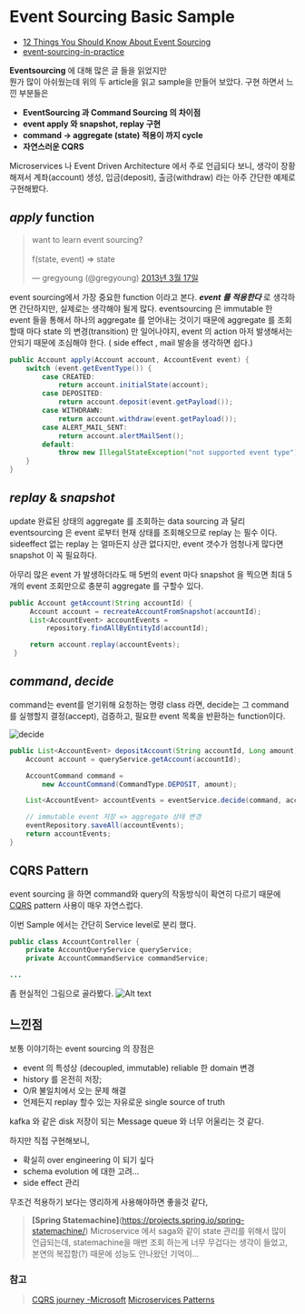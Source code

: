 # Event Sourcing Basic Sample 

- [12 Things You Should Know About Event Sourcing](http://blog.leifbattermann.de/2017/04/21/12-things-you-should-know-about-event-sourcing/)
- [event-sourcing-in-practice](http://ookami86.github.io/event-sourcing-in-practice/)

**Eventsourcing** 에 대해 많은 글 들을 읽었지만  
뭔가 많이 아쉬웠는데 위의 두 article을 읽고 sample을 만들어 보았다.
구현 하면서 느낀 부분들은

- **EventSourcing 과 Command Sourcing 의 차이점**
- **event apply 와 snapshot, replay 구현**
- **command -> aggregate (state) 적용이 까지 cycle** 
- **자연스러운 CQRS**

Microservices 나 Event Driven Architecture 에서 주로 언급되다 보니, 
생각이 장황해져서 계좌(account) 생성, 입금(deposit), 출금(withdraw) 라는 아주 간단한 예제로 구현해봤다.

## *apply* function

<blockquote class="twitter-tweet" data-lang="ko"><p lang="en" dir="ltr">want to learn event sourcing? <br><br>f(state, event) =&gt; state</p>&mdash; gregyoung (@gregyoung) <a href="https://twitter.com/gregyoung/status/313358540821647360?ref_src=twsrc%5Etfw">2013년 3월 17일</a></blockquote>

event sourcing에서 가장 중요한 function 이라고 본다.
***event 를 적용한다*** 로 생각하면 간단하지만, 실제로는 생각해야 될게 많다.
eventsourcing 은 immutable 한 event 들을 통해서 하나의 aggregate 를 얻어내는 것이기 때문에 aggregate 를 조회 할때 마다 state 의 변경(transition) 만 일어나야지, event 의 action 마저 발생해서는 안되기 때문에 조심해야 한다. ( side effect , mail 발송을 생각하면 쉽다.)

``` java
public Account apply(Account account, AccountEvent event) {
    switch (event.getEventType()) {
        case CREATED:
            return account.initialState(account);
        case DEPOSITED:
            return account.deposit(event.getPayload());
        case WITHDRAWN:
            return account.withdraw(event.getPayload());
        case ALERT_MAIL_SENT:
            return account.alertMailSent();
        default:
            throw new IllegalStateException("not supported event type");
    }
}
```

## *replay* & *snapshot*
update 완료된 상태의 aggregate 를 조회하는 data sourcing 과 달리 eventsourcing 은 event 로부터 현재 상태를 조회해오므로 replay 는 필수 이다.  
sideeffect 없는 replay 는 얼마든지 상관 없다지만,  event 갯수가 엄청나게 많다면 snapshot 이 꼭 필요하다.  

아무리 많은 event 가 발생하더라도 매 5번의 event 마다 snapshot 을 찍으면 최대 5개의 event 조회만으로 충분히 aggregate 를 구할수 있다.

``` java
public Account getAccount(String accountId) {
     Account account = recreateAccountFromSnapshot(accountId);
     List<AccountEvent> accountEvents =
         repository.findAllByEntityId(accountId);

     return account.replay(accountEvents);
 }
```

## *command*,  *decide*
command는 event를 얻기위해 요청하는 명령 class 라면, decide는 그 command를 실행할지 결정(accept), 검증하고, 필요한  event 목록을 반환하는 function이다.

![decide](https://monosnap.com/image/P4bj9LpDSLCXLnwfqPU7ASXLKnEB8q.png)

``` java
public List<AccountEvent> depositAccount(String accountId, Long amount) {
    Account account = queryService.getAccount(accountId);

    AccountCommand command =
        new AccountCommand(CommandType.DEPOSIT, amount);

    List<AccountEvent> accountEvents = eventService.decide(command, account);

    // immutable event 저장 => aggregate 상태 변경
    eventRepository.saveAll(accountEvents);
    return accountEvents;
}
```

## CQRS Pattern
event sourcing  을 하면 command와 query의 작동방식이 확연히 다르기 때문에  [CQRS](https://martinfowler.com/bliki/CQRS.html) pattern 사용이 매우 자연스럽다. 

이번 Sample 에서는 간단히 Service level로 분리 했다.
``` java
public class AccountController {
    private AccountQueryService queryService;
    private AccountCommandService commandService;

...
```

좀 현실적인 그림으로 골라봤다.
![Alt text](https://monosnap.com/image/TKYQ47DHJFaswZIqtdc01Y1dyiYALa.png)

## 느낀점
보통 이야기하는 event sourcing 의 장점은

- event 의 특성상 (decoupled, immutable) reliable 한 domain 변경
- history 를 온전히 저장;
- O/R 불일치에서 오는 문제 해결
- 언제든지 replay 할수 있는 자유로운 single source of truth

kafka 와 같은 disk 저장이 되는 Message queue 와 너무 어울리는 것 같다.

하지만 직접 구현해보니,
- 확실히 over engineering 이 되기 싶다
- schema evolution 에 대한 고려...
- side effect 관리

무조건 적용하기 보다는 영리하게 사용해야하면 좋을것 같다, 

> **[Spring Statemachine]**(https://projects.spring.io/spring-statemachine/) 
> Microservice 에서 saga와 같이 state 관리를 위해서 많이 언급되는데,
> statemachine을 매번 조회 하는게 너무 무겁다는 생각이 들었고, 본연의 복잡함(?) 때문에 성능도 안나왔던 기억이... 

### 참고
>[CQRS journey -Microsoft](https://msdn.microsoft.com/en-us/library/jj554200.aspx)
>[Microservices Patterns](https://www.amazon.com/Microservice-Patterns-Chris-Richardson/dp/1617294543)
